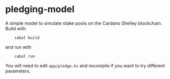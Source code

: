 # pledging-model

A simple model to simulate stake pools on the Cardano Shelley blockchain.
Build with

        cabal build

and run with

        cabal run

You will need to edit `app/pledge.hs` and recompile if you want to try different parameters.
